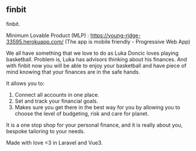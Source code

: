 ## finbit

finbit.

Minimum Lovable Product (MLP) : https://young-ridge-33595.herokuapp.com/ 
(The app is mobile friendly - Progressive Web App)

We all have something that we love to do as Luka Doncic loves playing basketball. Problem is, Luka has advisors thinking about his finances. And with finbit now you will be able to enjoy your basketball and have piece of mind knowing that your finances are in the safe hands. 

It allows you to:
1) Connect all accounts in one place.
2) Set and track your financial goals.
3) Makes sure you get there in the best way for you by allowing you to choose the level of budgeting, risk and care for planet.

It is a one stop shop for your personal finance, and it is really about you, bespoke tailoring to your needs.

Made with love <3 in Laravel and Vue3. 
